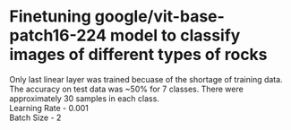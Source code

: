 # Finetuning google/vit-base-patch16-224 model to classify images of different types of rocks
Only last linear layer was trained becuase of the shortage of training data. The accuracy on test data was ~50% for 7 classes. There were approximately 30 samples in each class.  
Learning Rate - 0.001  
Batch Size - 2